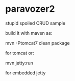 paravozer2
==========

stupid spoiled CRUD sample

build it with maven as: 

mvn -Ptomcat7 clean package

for tomcat or:

mvn jetty:run

for embedded jetty 

